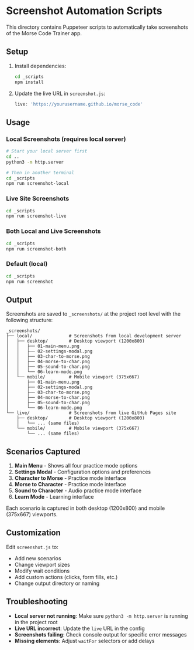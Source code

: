 # Screenshot Automation Scripts

This directory contains Puppeteer scripts to automatically take screenshots of the Morse Code Trainer app.

## Setup

1. Install dependencies:
   ```bash
   cd _scripts
   npm install
   ```

2. Update the live URL in `screenshot.js`:
   ```javascript
   live: 'https://yourusername.github.io/morse_code'
   ```

## Usage

### Local Screenshots (requires local server)
```bash
# Start your local server first
cd ..
python3 -m http.server

# Then in another terminal
cd _scripts
npm run screenshot-local
```

### Live Site Screenshots
```bash
cd _scripts
npm run screenshot-live
```

### Both Local and Live Screenshots
```bash
cd _scripts
npm run screenshot-both
```

### Default (local)
```bash
cd _scripts
npm run screenshot
```

## Output

Screenshots are saved to `_screenshots/` at the project root level with the following structure:

```
_screenshots/
├── local/              # Screenshots from local development server
│   ├── desktop/        # Desktop viewport (1200x800)
│   │   ├── 01-main-menu.png
│   │   ├── 02-settings-modal.png
│   │   ├── 03-char-to-morse.png
│   │   ├── 04-morse-to-char.png
│   │   ├── 05-sound-to-char.png
│   │   └── 06-learn-mode.png
│   └── mobile/         # Mobile viewport (375x667)
│       ├── 01-main-menu.png
│       ├── 02-settings-modal.png
│       ├── 03-char-to-morse.png
│       ├── 04-morse-to-char.png
│       ├── 05-sound-to-char.png
│       └── 06-learn-mode.png
└── live/               # Screenshots from live GitHub Pages site
    ├── desktop/        # Desktop viewport (1200x800)
    │   └── ... (same files)
    └── mobile/         # Mobile viewport (375x667)
        └── ... (same files)
```

## Scenarios Captured

1. **Main Menu** - Shows all four practice mode options
2. **Settings Modal** - Configuration options and preferences
3. **Character to Morse** - Practice mode interface
4. **Morse to Character** - Practice mode interface  
5. **Sound to Character** - Audio practice mode interface
6. **Learn Mode** - Learning interface

Each scenario is captured in both desktop (1200x800) and mobile (375x667) viewports.

## Customization

Edit `screenshot.js` to:
- Add new scenarios
- Change viewport sizes
- Modify wait conditions
- Add custom actions (clicks, form fills, etc.)
- Change output directory or naming

## Troubleshooting

- **Local server not running**: Make sure `python3 -m http.server` is running in the project root
- **Live URL incorrect**: Update the `live` URL in the config
- **Screenshots failing**: Check console output for specific error messages
- **Missing elements**: Adjust `waitFor` selectors or add delays
